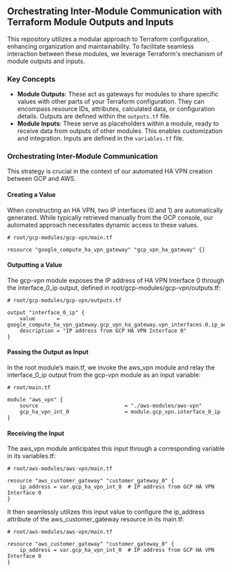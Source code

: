 ## Orchestrating Inter-Module Communication with Terraform Module Outputs and Inputs

This repository utilizes a modular approach to Terraform configuration, enhancing organization and maintainability. To facilitate seamless interaction between these modules, we leverage Terraform's mechanism of module outputs and inputs. 

### Key Concepts

- **Module Outputs**: These act as gateways for modules to share specific values with other parts of your Terraform configuration. They can encompass resource IDs, attributes, calculated data, or configuration details. Outputs are defined within the `outputs.tf` file.
- **Module Inputs**: These serve as placeholders within a module, ready to receive data from outputs of other modules. This enables customization and integration. Inputs are defined in the `variables.tf` file.

### Orchestrating Inter-Module Communication

This strategy is crucial in the context of our automated HA VPN creation between GCP and AWS.

#### Creating a Value

When constructing an HA VPN, two IP interfaces (0 and 1) are automatically generated. While typically retrieved manually from the GCP console, our automated approach necessitates dynamic access to these values.

```hcl
# root/gcp-modules/gcp-vpn/main.tf

resource "google_compute_ha_vpn_gateway" "gcp_vpn_ha_gateway" {}
```
#### Outputting a Value

The gcp-vpn module exposes the IP address of HA VPN Interface 0 through the interface_0_ip output, defined in root/gcp-modules/gcp-vpn/outputs.tf:

```hcl
# root/gcp-modules/gcp-vpn/outputs.tf

output "interface_0_ip" {
    value       = google_compute_ha_vpn_gateway.gcp_vpn_ha_gateway.vpn_interfaces.0.ip_address
    description = "IP address from GCP HA VPN Interface 0"
}
```

#### Passing the Output as Input

In the root module’s main.tf, we invoke the aws_vpn module and relay the interface_0_ip output from the gcp-vpn module as an input variable:

```hcl
# root/main.tf

module "aws_vpn" {
    source                            = "./aws-modules/aws-vpn"
    gcp_ha_vpn_int_0                  = module.gcp_vpn.interface_0_ip
}
```

#### Receiving the Input

The aws_vpn module anticipates this input through a corresponding variable in its variables.tf:

```hcl
# root/aws-modules/aws-vpn/main.tf 

resource "aws_customer_gateway" "customer_gateway_0" {
    ip_address = var.gcp_ha_vpn_int_0  # IP address from GCP HA VPN Interface 0
}
```

It then seamlessly utilizes this input value to configure the ip_address attribute of the aws_customer_gateway resource in its main.tf:

```hcl
# root/aws-modules/aws-vpn/main.tf 

resource "aws_customer_gateway" "customer_gateway_0" {
    ip_address = var.gcp_ha_vpn_int_0  # IP address from GCP HA VPN Interface 0
}
```
